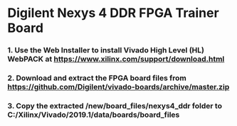 # Digilent Nexys 4 DDR FPGA Trainer Board

### 1. Use the Web Installer to install Vivado High Level (HL) WebPACK at https://www.xilinx.com/support/download.html

### 2. Download and extract the FPGA board files from https://github.com/Digilent/vivado-boards/archive/master.zip

### 3. Copy the extracted /new/board_files/nexys4_ddr folder to C:/Xilinx/Vivado/2019.1/data/boards/board_files

